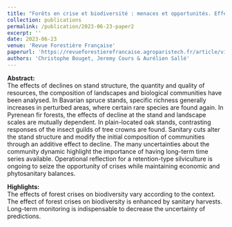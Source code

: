```yaml
---
title: "Forêts en crise et biodiversité : menaces et opportunités. Effets des dépérissements et de leur gestion sur la biodiversité forestière"
collection: publications
permalink: /publication/2023-06-23-paper2
excerpt: ''
date: 2023-06-23
venue: 'Revue Forestière Française'
paperurl: 'https://revueforestierefrancaise.agroparistech.fr/article/view/7595'
authors: 'Christophe Bouget, Jeremy Cours & Aurélien Sallé'
---
```


**Abstract:**\
The effects of declines on stand structure, the quantity and quality of resources, the composition of landscapes and biological communities have been analysed. In Bavarian spruce stands, specific richness generally increases in perturbed areas, where certain rare species are found again. In Pyrenean fir forests, the effects of decline at the stand and landscape scales are mutually dependent. In plain-located oak stands, contrasting responses of the insect guilds of tree crowns are found. Sanitary cuts alter the stand structure and modify the initial composition of communities through an additive effect to decline. The many uncertainties about the community dynamic highlight the importance of having long-term time series available. Operational reflection for a retention-type silviculture is ongoing to seize the opportunity of crises while maintaining economic and phytosanitary balances.

**Highlights:**\
The effects of forest crises on biodiversity vary according to the context.\
The effect of forest crises on biodiversity is enhanced by sanitary harvests.\
Long-term monitoring is indispensable to decrease the uncertainty of predictions.
